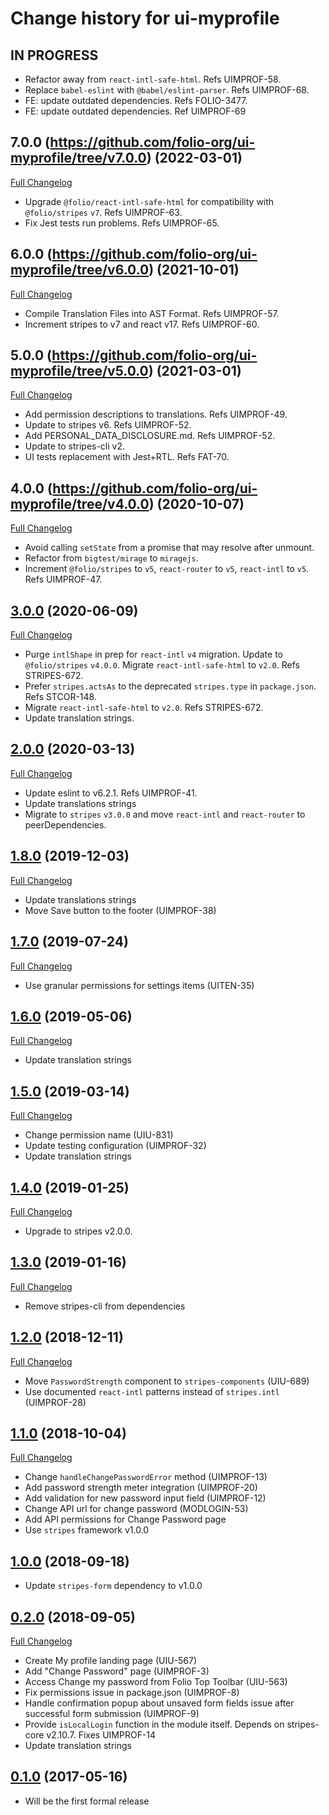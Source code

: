 # Change history for ui-myprofile

## IN PROGRESS

* Refactor away from `react-intl-safe-html`. Refs UIMPROF-58.
* Replace `babel-eslint` with `@babel/eslint-parser`. Refs UIMPROF-68.
* FE: update outdated dependencies. Refs FOLIO-3477.
* FE: update outdated dependencies. Ref UIMPROF-69

## 7.0.0 (https://github.com/folio-org/ui-myprofile/tree/v7.0.0) (2022-03-01)
[Full Changelog](https://github.com/folio-org/ui-myprofile/compare/v6.0.0...v7.0.0)

* Upgrade `@folio/react-intl-safe-html` for compatibility with `@folio/stripes` `v7`. Refs UIMPROF-63.
* Fix Jest tests run problems. Refs UIMPROF-65.

## 6.0.0 (https://github.com/folio-org/ui-myprofile/tree/v6.0.0) (2021-10-01)
[Full Changelog](https://github.com/folio-org/ui-myprofile/compare/v5.0.0...v6.0.0)
* Compile Translation Files into AST Format. Refs UIMPROF-57.
* Increment stripes to v7 and react v17. Refs UIMPROF-60.

## 5.0.0 (https://github.com/folio-org/ui-myprofile/tree/v5.0.0) (2021-03-01)
[Full Changelog](https://github.com/folio-org/ui-myprofile/compare/v4.0.0...v5.0.0)

* Add permission descriptions to translations. Refs UIMPROF-49.
* Update to stripes v6. Refs UIMPROF-52.
* Add PERSONAL_DATA_DISCLOSURE.md. Refs UIMPROF-52.
* Update to stripes-cli v2.
* UI tests replacement with Jest+RTL. Refs FAT-70.

## 4.0.0 (https://github.com/folio-org/ui-myprofile/tree/v4.0.0) (2020-10-07)
[Full Changelog](https://github.com/folio-org/ui-myprofile/compare/v3.0.0...v4.0.0)

* Avoid calling `setState` from a promise that may resolve after unmount.
* Refactor from `bigtest/mirage` to `miragejs`.
* Increment `@folio/stripes` to `v5`, `react-router` to `v5`, `react-intl` to `v5`. Refs UIMPROF-47.

## [3.0.0](https://github.com/folio-org/ui-myprofile/tree/v3.0.0) (2020-06-09)
[Full Changelog](https://github.com/folio-org/ui-myprofile/compare/v2.0.0...v3.0.0)

* Purge `intlShape` in prep for `react-intl` `v4` migration. Update to `@folio/stripes` `v4.0.0`. Migrate `react-intl-safe-html` to `v2.0`. Refs STRIPES-672.
* Prefer `stripes.actsAs` to the deprecated `stripes.type` in `package.json`. Refs STCOR-148.
* Migrate `react-intl-safe-html` to `v2.0`. Refs STRIPES-672.
* Update translation strings.

## [2.0.0](https://github.com/folio-org/ui-myprofile/tree/v2.0.0) (2020-03-13)
[Full Changelog](https://github.com/folio-org/ui-myprofile/compare/v1.8.0...v2.0.0)

* Update eslint to v6.2.1. Refs UIMPROF-41.
* Update translations strings
* Migrate to `stripes` `v3.0.0` and move `react-intl` and `react-router` to peerDependencies.

## [1.8.0](https://github.com/folio-org/ui-myprofile/tree/v1.8.0) (2019-12-03)
[Full Changelog](https://github.com/folio-org/ui-myprofile/compare/v1.7.0...v1.8.0)

* Update translations strings
* Move Save button to the footer (UIMPROF-38)

## [1.7.0](https://github.com/folio-org/ui-myprofile/tree/v1.7.0) (2019-07-24)
[Full Changelog](https://github.com/folio-org/ui-myprofile/compare/v1.6.0...v1.7.0)

* Use granular permissions for settings items (UITEN-35)

## [1.6.0](https://github.com/folio-org/ui-myprofile/tree/v1.6.0) (2019-05-06)
[Full Changelog](https://github.com/folio-org/ui-myprofile/compare/v1.5.0...v1.6.0)

* Update translation strings

## [1.5.0](https://github.com/folio-org/ui-myprofile/tree/v1.5.0) (2019-03-14)
[Full Changelog](https://github.com/folio-org/ui-myprofile/compare/v1.4.0...v1.5.0)

* Change permission name (UIU-831)
* Update testing configuration (UIMPROF-32)
* Update translation strings

## [1.4.0](https://github.com/folio-org/ui-myprofile/tree/v1.4.0) (2019-01-25)
[Full Changelog](https://github.com/folio-org/ui-myprofile/compare/v1.3.0...v1.4.0)

* Upgrade to stripes v2.0.0.

## [1.3.0](https://github.com/folio-org/ui-myprofile/tree/v1.3.0) (2019-01-16)
[Full Changelog](https://github.com/folio-org/ui-myprofile/compare/v1.2.0...v1.3.0)

* Remove stripes-cli from dependencies

## [1.2.0](https://github.com/folio-org/ui-myprofile/tree/v1.2.0) (2018-12-11)
[Full Changelog](https://github.com/folio-org/ui-myprofile/compare/v1.1.0...v1.2.0)

* Move `PasswordStrength` component to `stripes-components` (UIU-689)
* Use documented `react-intl` patterns instead of `stripes.intl` (UIMPROF-28)

## [1.1.0](https://github.com/folio-org/ui-myprofile/tree/v1.1.0) (2018-10-04)
[Full Changelog](https://github.com/folio-org/ui-myprofile/compare/v1.0.0...v1.1.0)

* Change `handleChangePasswordError` method (UIMPROF-13)
* Add password strength meter integration (UIMPROF-20)
* Add validation for new password input field (UIMPROF-12)
* Change API url for change password (MODLOGIN-53)
* Add API permissions for Change Password page
* Use `stripes` framework v1.0.0

## [1.0.0](https://github.com/folio-org/ui-myprofile/tree/v1.0.0) (2018-09-18)

* Update `stripes-form` dependency to v1.0.0

## [0.2.0](https://github.com/folio-org/ui-myprofile/tree/v0.2.0) (2018-09-05)
[Full Changelog](https://github.com/folio-org/ui-myprofile/compare/v0.1.0...v0.2.0)

* Create My profile landing page (UIU-567)
* Add "Change Password" page (UIMPROF-3)
* Access Change my password from Folio Top Toolbar (UIU-563)
* Fix permissions issue in package.json (UIMPROF-8)
* Handle confirmation popup about unsaved form fields issue after successful form submission (UIMPROF-9)
* Provide `isLocalLogin` function in the module itself. Depends on stripes-core v2.10.7. Fixes UIMPROF-14
* Update translation strings

## [0.1.0](https://github.com/folio-org/ui-myprofile/tree/v0.1.0) (2017-05-16)

* Will be the first formal release
